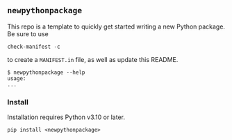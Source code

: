 ## `newpythonpackage`

This repo is a template to quickly get started writing a new Python package. Be sure to use

```
check-manifest -c
```

to create a `MANIFEST.in` file, as well as update this README.

```shell
$ newpythonpackage --help
usage:
...
```

### Install

Installation requires Python v3.10 or later.

```
pip install <newpythonpackage>
```
